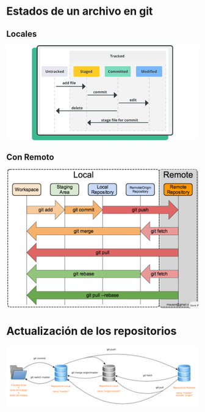 # Estados de un archivo en git

## Locales

![Estados locales](/assets/git_states.png)


## Con Remoto

![Estados remotos](/assets/git_states_remoto.png)

# Actualización de los repositorios

![Estados remotos](/assets/repositorios.png)
